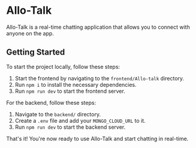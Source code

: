 # Allo-Talk

Allo-Talk is a real-time chatting application that allows you to connect with anyone on the app. 

## Getting Started

To start the project locally, follow these steps:

1. Start the frontend by navigating to the `frontend/Allo-talk` directory.
2. Run `npm i` to install the necessary dependencies.
3. Run `npm run dev` to start the frontend server.

For the backend, follow these steps:

1. Navigate to the `backend/` directory.
2. Create a `.env` file and add your `MONGO_CLOUD_URL` to it.
3. Run `npm run dev` to start the backend server.

That's it! You're now ready to use Allo-Talk and start chatting in real-time.
